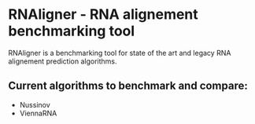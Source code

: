 # RNAligner - RNA alignement benchmarking tool

RNAligner is a benchmarking tool for state of the art
and legacy RNA alignement prediction algorithms.

## Current algorithms to benchmark and compare:

 - Nussinov
 - ViennaRNA


